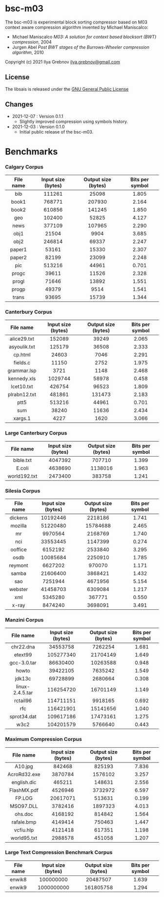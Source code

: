 # bsc-m03

The bsc-m03 is experimental block sorting compressor based on M03 context aware compression algorithm invented by Michael Maniscalco:
* Michael Maniscalco *M03: A solution for context based blocksort (BWT) compression*, 2004
* Jurgen Abel *Post BWT stages of the Burrows-Wheeler compression algorithm*, 2010

Copyright (c) 2021 Ilya Grebnov <ilya.grebnov@gmail.com>

## License
The libsais is released under the [GNU General Public License](LICENSE "GNU General Public License")

## Changes
* 2021-12-07 : Version 0.1.1
  * Slightly improved compression using symbols history.
* 2021-12-03 : Version 0.1.0
  * Initial public release of the bsc-m03.

# Benchmarks

### Calgary Corpus ###
| File name | Input size (bytes) | Output size (bytes) | Bits per symbol |
|:---------------:|:-----------:|:------------:|:-------:|
| bib | 111261 | 25098 | 1.805 |
| book1 | 768771 | 207930 | 2.164 |
| book2 | 610856 | 141245 | 1.850 |
| geo | 102400 | 52825 | 4.127 |
| news | 377109 | 107965 | 2.290 |
| obj1 | 21504 | 9904 | 3.685 |
| obj2 | 246814 | 69337 | 2.247 |
| paper1 | 53161 | 15330 | 2.307 |
| paper2 | 82199 | 23099 | 2.248 |
| pic | 513216 | 44961 | 0.701 |
| progc | 39611 | 11526 | 2.328 |
| progl | 71646 | 13892 | 1.551 |
| progp | 49379 | 9514 | 1.541 |
| trans | 93695 | 15739 | 1.344 |

### Canterbury Corpus ###
| File name | Input size (bytes) | Output size (bytes) | Bits per symbol |
|:---------------:|:-----------:|:------------:|:-------:|
| alice29.txt | 152089 | 39249 | 2.065 |
| asyoulik.txt | 125179 | 36508 | 2.333 |
| cp.html | 24603 | 7046 | 2.291 |
| fields.c | 11150 | 2752 | 1.975 |
| grammar.lsp | 3721 | 1148 | 2.468 |
| kennedy.xls | 1029744 | 58978 | 0.458 |
| lcet10.txt | 426754 | 96523 | 1.809 |
| plrabn12.txt | 481861 | 131473 | 2.183 |
| ptt5 | 513216 | 44961 | 0.701 |
| sum | 38240 | 11636 | 2.434 |
| xargs.1 | 4227 | 1620 | 3.066 |

### Large Canterbury Corpus ###
| File name | Input size (bytes) | Output size (bytes) | Bits per symbol |
|:---------------:|:-----------:|:------------:|:-------:|
| bible.txt | 4047392 | 707710 | 1.399 |
| E.coli | 4638690 | 1138016 | 1.963 |
| world192.txt | 2473400 | 383758 | 1.241 |

### Silesia Corpus ###
| File name | Input size (bytes) | Output size (bytes) | Bits per symbol |
|:---------------:|:-----------:|:------------:|:-------:|
| dickens | 10192446 | 2218186 | 1.741 |
| mozilla | 51220480 | 15784688 | 2.465 |
| mr | 9970564 | 2168769 | 1.740 |
| nci | 33553445 | 1147399 | 0.274 |
| ooffice | 6152192 | 2533840 | 3.295 |
| osdb | 10085684 | 2250910 | 1.785 |
| reymont | 6627202 | 970070 | 1.171 |
| samba | 21606400 | 3868421 | 1.432 |
| sao | 7251944 | 4671956 | 5.154 |
| webster | 41458703 | 6309084 | 1.217 |
| xml | 5345280 | 367771 | 0.550 |
| x-ray | 8474240 | 3698091 | 3.491 |

### Manzini Corpus ###
| File name | Input size (bytes) | Output size (bytes) | Bits per symbol |
|:---------------:|:-----------:|:------------:|:-------:|
| chr22.dna | 34553758 | 7262254 | 1.681 |
| etext99 | 105277340 | 21704149 | 1.649 |
| gcc-3.0.tar | 86630400 | 10263588 | 0.948 |
| howto | 39422105 | 7635242 | 1.549 |
| jdk13c | 69728899 | 2680664 | 0.308 |
| linux-2.4.5.tar | 116254720 | 16701149 | 1.149 |
| rctail96 | 114711151 | 9918165 | 0.692 |
| rfc | 116421901 | 15141656 | 1.040 |
| sprot34.dat | 109617186 | 17473161 | 1.275 |
| w3c2 | 104201579 | 5766640 | 0.443 |

### Maximum Compression Corpus ###
| File name | Input size (bytes) | Output size (bytes) | Bits per symbol |
|:---------------:|:-----------:|:------------:|:-------:|
| A10.jpg | 842468 | 825193 | 7.836 |
| AcroRd32.exe | 3870784 | 1576102 | 3.257 |
| english.dic | 465211 | 148631 | 2.556 |
| FlashMX.pdf | 4526946 | 3732972 | 6.597 |
| FP.LOG | 20617071 | 513631 | 0.199 |
| MSO97.DLL | 3782416 | 1897323 | 4.013 |
| ohs.doc | 4168192 | 814842 | 1.564 |
| rafale.bmp | 4149414 | 750463 | 1.447 |
| vcfiu.hlp | 4121418 | 617351 | 1.198 |
| world95.txt | 2988578 | 451058 | 1.207 |

### Large Text Compression Benchmark Corpus ###
| File name | Input size (bytes) | Output size (bytes) | Bits per symbol |
|:---------------:|:-----------:|:------------:|:-------:|
| enwik8 | 100000000 | 20487507 | 1.639 |
| enwik9 | 1000000000 | 161805758 | 1.294 |
